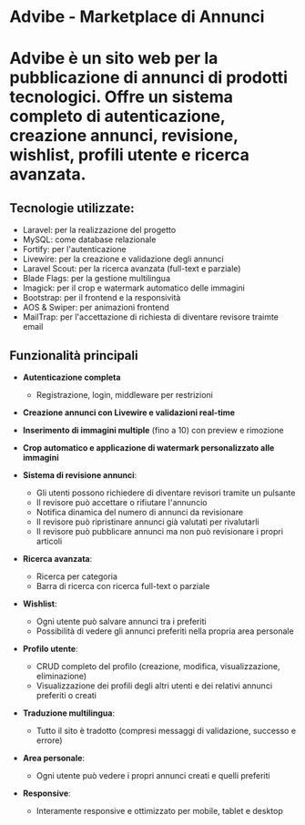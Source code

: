 # Advibe - Marketplace di Annunci

# Advibe è un sito web per la pubblicazione di annunci di prodotti tecnologici. Offre un sistema completo di autenticazione, creazione annunci, revisione, wishlist, profili utente e ricerca avanzata.
## Tecnologie utilizzate:
- Laravel: per la realizzazione del progetto
- MySQL: come database relazionale
- Fortify: per l'autenticazione
- Livewire: per la creazione e validazione degli annunci
- Laravel Scout: per la ricerca avanzata (full-text e parziale)
- Blade Flags: per la gestione multilingua
- Imagick: per il crop e watermark automatico delle immagini
- Bootstrap: per il frontend e la responsività
- AOS & Swiper: per animazioni frontend
- MailTrap: per l'accettazione di richiesta di diventare revisore traimte email

## Funzionalità principali

- **Autenticazione completa**
  - Registrazione, login, middleware per restrizioni

- **Creazione annunci con Livewire e validazioni real-time**

- **Inserimento di immagini multiple** (fino a 10) con preview e rimozione

- **Crop automatico e applicazione di watermark personalizzato alle immagini**

- **Sistema di revisione annunci**:
  - Gli utenti possono richiedere di diventare revisori tramite un pulsante
  - Il revisore può accettare o rifiutare l'annuncio
  - Notifica dinamica del numero di annunci da revisionare
  - Il revisore può ripristinare annunci già valutati per rivalutarli
  - Il revisore può pubblicare annunci ma non può revisionare i propri articoli

- **Ricerca avanzata**:
  - Ricerca per categoria
  - Barra di ricerca con ricerca full-text o parziale

- **Wishlist**:
  - Ogni utente può salvare annunci tra i preferiti
  - Possibilità di vedere gli annunci preferiti nella propria area personale

- **Profilo utente**:
  - CRUD completo del profilo (creazione, modifica, visualizzazione, eliminazione)
  - Visualizzazione dei profili degli altri utenti e dei relativi annunci preferiti o creati

- **Traduzione multilingua**:
  - Tutto il sito è tradotto (compresi messaggi di validazione, successo e errore)

- **Area personale**:
  - Ogni utente può vedere i propri annunci creati e quelli preferiti

- **Responsive**:
  - Interamente responsive e ottimizzato per mobile, tablet e desktop

